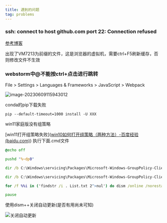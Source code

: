 ```yaml
---
title: 遇到的问题
tag: problems
---
```


### ssh: connect to host github.com port 22: Connection refused

[参考博客](https://zhuanlan.zhihu.com/p/524223202)



出现了VM7213为前缀的文件，这是浏览器的虚拟机，需要ctrl+F5刷新缓存，否则修改文件不生效





### webstorm中@不能按ctrl+点击进行跳转

File > Settings > Languages & Frameworks > JavaScript > Webpack

![image-20230609115943012](https://hrs-aliyunoss.oss-cn-beijing.aliyuncs.com/imges/20230917160836.png)



conda的pip下载失败

```
pip --default-timeout=1000 install -U XXX
```



win11家庭版没有组策略

[win11打开组策略失败]([win10如何打开组策略（两种方法）-百度经验 (baidu.com)](https://jingyan.baidu.com/article/7908e85c3fa786ef491ad242.html)) 执行下面.cmd文件

```cmd
@echo off

pushd "%~dp0"

dir /b C:\Windows\servicing\Packages\Microsoft-Windows-GroupPolicy-ClientExtensions-Package~3*.mum >List.txt

dir /b C:\Windows\servicing\Packages\Microsoft-Windows-GroupPolicy-ClientTools-Package~3*.mum >>List.txt

for /f %%i in ('findstr /i . List.txt 2^>nul') do dism /online /norestart /add-package:"C:\Windows\servicing\Packages\%%i"

pause
```



使用dism++关闭自动更新(是否有用尚未可知)

![关闭自动更新](https://hrs-aliyunoss.oss-cn-beijing.aliyuncs.com/imges/20230917191306.png)
